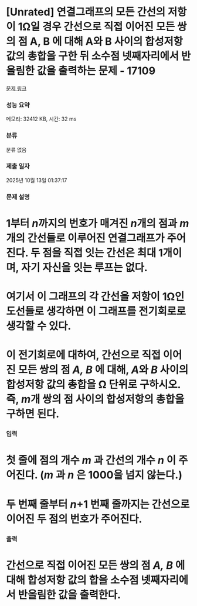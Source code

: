 # [Unrated] 연결그래프의 모든 간선의 저항이 1Ω일 경우 간선으로 직접 이어진 모든 쌍의 점 A, B 에 대해 A와 B 사이의 합성저항 값의 총합을 구한 뒤 소수점 넷째자리에서 반올림한 값을 출력하는 문제 - 17109 

[문제 링크](https://www.acmicpc.net/problem/17109) 

### 성능 요약

메모리: 32412 KB, 시간: 32 ms

### 분류

분류 없음

### 제출 일자

2025년 10월 13일 01:37:17

### 문제 설명

<h1 dir="ltr"><b id="docs-internal-guid-680b364c-7fff-23a1-d9f4-d55d49af48cf">1부터 <em>n</em>까지의 번호가 매겨진 <em>n</em>개의 점과 <em>m</em>개의 간선들로 이루어진 연결그래프가 주어진다. 두 점을 직접 잇는 간선은 최대 1개이며, 자기 자신을 잇는 루프는 없다. </b></h1>

<h1 dir="ltr"><b>여기서 이 그래프의 각 간선을 저항이 1Ω인 도선들로 생각하면 이 그래프를 전기회로로 생각할 수 있다.</b></h1>

<h1 dir="ltr"><b id="docs-internal-guid-680b364c-7fff-23a1-d9f4-d55d49af48cf">이 전기회로에 대하여, 간선으로 직접 이어진 모든 쌍의 점 <em>A, B </em>에 대해, <em>A</em>와 <em>B</em> 사이의 합성저항 값의 총합을 Ω 단위로 구하시오. 즉, <em>m</em>개 쌍의 점 사이의 합성저항의 총합을 구하면 된다.</b></h1>

### 입력 

 <h1 dir="ltr"><b id="docs-internal-guid-f3048aab-7fff-8d45-6dd6-5db8242fcb0a">첫 줄에 점의 개수 <em>m </em>과 간선의 개수 <em>n </em>이 주어진다. (</b><strong><em>m </em>과<em> n</em> 은 1000을 넘지 않는다.)</strong></h1>

<h1 dir="ltr"><b id="docs-internal-guid-f3048aab-7fff-8d45-6dd6-5db8242fcb0a">두 번째 줄부터 <em>n</em>+1 번째 줄까지는 간선으로 이어진 두 점의 번호가 주어진다.</b></h1>

### 출력 

 <h1 dir="ltr"><b id="docs-internal-guid-eb4308cb-7fff-cced-4b15-394539040d89">간선으로 직접 이어진 모든 쌍의 점 <em>A, B </em>에 대해 합성저항 값의 합을 소수점 넷째자리에서 반올림한 값을 출력한다.</b></h1>

